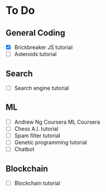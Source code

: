 # To Do

## General Coding
- [x] Brickbreaker JS tutorial
- [ ] Asteroids tutorial

## Search
- [ ] Search engine tutorial

## ML
- [ ] Andrew Ng Coursera ML Coursera
- [ ] Chess A.I. tutorial
- [ ] Spam filter tutorial
- [ ] Genetic programming tutorial
- [ ] Chatbot

## Blockchain
- [ ] Blockchain tutorial
